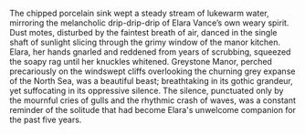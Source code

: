 The chipped porcelain sink wept a steady stream of lukewarm water, mirroring the melancholic drip-drip-drip of Elara Vance’s own weary spirit.  Dust motes, disturbed by the faintest breath of air, danced in the single shaft of sunlight slicing through the grimy window of the manor kitchen.  Elara, her hands gnarled and reddened from years of scrubbing, squeezed the soapy rag until her knuckles whitened.  Greystone Manor, perched precariously on the windswept cliffs overlooking the churning grey expanse of the North Sea, was a beautiful beast; breathtaking in its gothic grandeur, yet suffocating in its oppressive silence.  The silence, punctuated only by the mournful cries of gulls and the rhythmic crash of waves, was a constant reminder of the solitude that had become Elara's unwelcome companion for the past five years.
